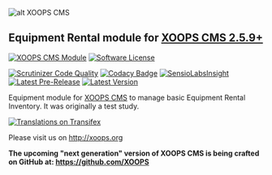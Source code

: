 ![alt XOOPS CMS](http://xoops.org/images/logoXoops4GithubRepository.png)
## Equipment Rental module for  [XOOPS CMS 2.5.9+](https://xoops.org)
[![XOOPS CMS Module](https://img.shields.io/badge/XOOPS%20CMS-Module-blue.svg)](http://xoops.org)
[![Software License](https://img.shields.io/badge/license-GPL-brightgreen.svg?style=flat)](LICENSE)

[![Scrutinizer Code Quality](https://scrutinizer-ci.com/g/mambax7/XOOPS_equipment_manage/badges/quality-score.png?b=master)](https://scrutinizer-ci.com/g/mambax7/XOOPS_equipment_manage/?branch=master)
[![Codacy Badge](https://api.codacy.com/project/badge/Grade/95b12220e0ac4056b9af52af708379c9)](https://www.codacy.com/app/mambax7/XOOPS_equipment_manage/dashboard)
[![SensioLabsInsight](https://insight.sensiolabs.com/projects/e48042e5-304c-49da-b3b3-a44cd7361510/mini.png)](https://insight.sensiolabs.com/projects/e48042e5-304c-49da-b3b3-a44cd7361510)
[![Latest Pre-Release](https://img.shields.io/github/tag/XoopsModules25x/XOOPS_equipment_manage.svg?style=flat)](https://github.com/mambax7/XOOPS_equipment_manage/tags/)
[![Latest Version](https://img.shields.io/github/release/XoopsModules25x/XOOPS_equipment_manage.svg?style=flat)](https://github.com/mambax7/XOOPS_equipment_manage/releases/)

Equipment module for [XOOPS CMS](http://xoops.org) to manage basic Equipment Rental Inventory. It was originally a test study. 


[![Translations on Transifex](http://xoops.org/images/translations-transifex-blue.svg)](https://www.transifex.com/xoops)

Please visit us on http://xoops.org

**The upcoming "next generation" version of XOOPS CMS is being crafted on GitHub at: https://github.com/XOOPS**
